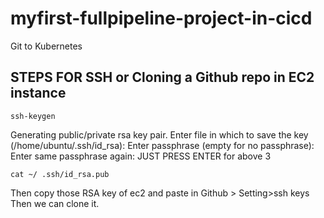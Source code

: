 # myfirst-fullpipeline-project-in-cicd
Git to Kubernetes
## STEPS FOR SSH or Cloning a Github repo in EC2 instance

```ssh-keygen```

Generating public/private rsa key pair.
Enter file in which to save the key (/home/ubuntu/.ssh/id_rsa): 
Enter passphrase (empty for no passphrase): 
Enter same passphrase again:
JUST PRESS ENTER for above 3

```cat ~/ .ssh/id_rsa.pub```

Then copy those RSA key of ec2 and paste in Github > Setting>ssh keys
Then we can clone it.

